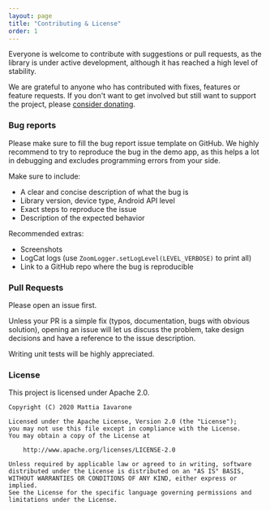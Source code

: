 ```yaml
---
layout: page
title: "Contributing & License"
order: 1
---
```


Everyone is welcome to contribute with suggestions or pull requests, as the library is under active development,
although it has reached a high level of stability.

We are grateful to anyone who has contributed with fixes, features or feature requests. If you don't
want to get involved but still want to support the project, please [consider donating](donate).

### Bug reports

Please make sure to fill the bug report issue template on GitHub.
We highly recommend to try to reproduce the bug in the demo app, as this helps a lot in debugging
and excludes programming errors from your side.

Make sure to include:

- A clear and concise description of what the bug is
- Library version, device type, Android API level
- Exact steps to reproduce the issue
- Description of the expected behavior

Recommended extras:

- Screenshots
- LogCat logs (use `ZoomLogger.setLogLevel(LEVEL_VERBOSE)` to print all)
- Link to a GitHub repo where the bug is reproducible

### Pull Requests

Please open an issue first.

Unless your PR is a simple fix (typos, documentation, bugs with obvious solution), opening an issue
will let us discuss the problem, take design decisions and have a reference to the issue description.

Writing unit tests will be highly appreciated.

### License

This project is licensed under Apache 2.0.

```
Copyright (C) 2020 Mattia Iavarone

Licensed under the Apache License, Version 2.0 (the "License");
you may not use this file except in compliance with the License.
You may obtain a copy of the License at

    http://www.apache.org/licenses/LICENSE-2.0

Unless required by applicable law or agreed to in writing, software
distributed under the License is distributed on an "AS IS" BASIS,
WITHOUT WARRANTIES OR CONDITIONS OF ANY KIND, either express or implied.
See the License for the specific language governing permissions and
limitations under the License.
```
